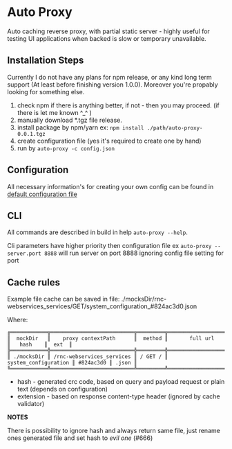 # Auto Proxy

Auto caching reverse proxy, with partial static server -
highly useful for testing UI applications when backed is slow or temporary unavailable.

## Installation Steps

Currently I do not have any plans for npm release, or any kind long term support
(At least before finishing version 1.0.0).
Moreover you're propably looking for something else.

1. check npm if there is anything better, if not - then you may proceed. (if there is let me known ^_^ )
1. manually download *.tgz file release.
1. install package by npm/yarn ex: `npm install ./path/auto-proxy-0.0.1.tgz`
1. create configuration file (yes it's required to create one by hand)
1. run by `auto-proxy -c config.json`

## Configuration
All necessary information's for creating your own config can be found in
[default configuration file](bin/auto-proxy.config.js)

## CLI

All commands are described in build in help `auto-proxy --help`.

Cli parameters have higher priority then configuration file
ex `auto-proxy --server.port 8888` will run server on port 8888 ignoring
config file setting for port

## Cache rules

Example file cache can be saved in file:
./mocksDir/rnc-webservices_services/GET/system_configuration_#824ac3d0.json

Where:
```
╔════════════╦═══════════════════════════╦═════════╦══════════════════════╦═══════════╦═══════╗
║  mockDir   ║    proxy contextPath      ║  method ║       full url       ║   hash    ║  ext  ║
╠════════════╬═══════════════════════════╬═════════╬══════════════════════╬═══════════╬═══════╣
║ ./mocksDir ║ /rnc-webservices_services ║ / GET / ║ system_configuration ║ #824ac3d0 ║ .json ║
╚════════════╩═══════════════════════════╩═════════╩══════════════════════╩═══════════╩═══════╝
```

* hash - generated crc code, based on query and payload request or plain text (depends on configuration)
* extension - based on response content-type header (ignored by cache validator)

**NOTES**

There is possibility to ignore hash and always return same file,
just rename ones generated file and set hash to *evil one* (#666)